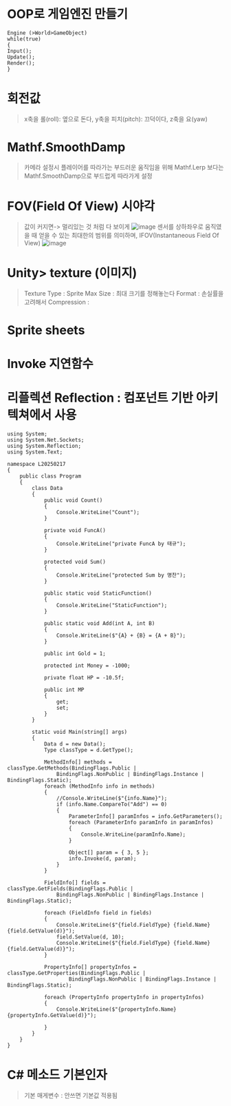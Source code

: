 # OOP로 게임엔진 만들기
```
Engine (>World>GameObject)
while(true)
{
Input();
Update();
Render();
}
```
# 회전값
> x축을 롤(roll): 옆으로 돈다, y축을 피치(pitch): 끄덕이다, z축을 요(yaw)
# Mathf.SmoothDamp
> 카메라 설정시 플레이어를 따라가는 부드러운 움직임을 위해 Mathf.Lerp 보다는 Mathf.SmoothDamp으로 부드럽게 따라가게 설정
# FOV(Field Of View) 시야각
> 값이 커지면-> 멀리있는 것 처럼 다 보이게
![image](https://github.com/user-attachments/assets/c8bbe20e-819e-4c69-8160-422b345fb3c8)
> 센서를 상하좌우로 움직였을 때 얻을 수 있는 최대한의 범위를 의미하며, IFOV(Instantaneous Field Of View)
![image](https://github.com/user-attachments/assets/913fc280-0795-4e52-94a6-3c08f7ec87c5)

# Unity> texture (이미지)
> Texture Type : Sprite
> Max Size : 최대 크기를 정해놓는다
> Format : 손실률을 고려해서 
> Compression :

# Sprite sheets
# Invoke 지연함수
# 리플렉션 Reflection : 컴포넌트 기반 아키텍쳐에서 사용
```
﻿using System;
using System.Net.Sockets;
using System.Reflection;
using System.Text;

namespace L20250217
{
    public class Program
    {
        class Data
        {
            public void Count()
            {
                Console.WriteLine("Count");
            }

            private void FuncA()
            {
                Console.WriteLine("private FuncA by 태규");
            }

            protected void Sum()
            {
                Console.WriteLine("protected Sum by 명찬");
            }

            public static void StaticFunction()
            {
                Console.WriteLine("StaticFunction");
            }

            public static void Add(int A, int B)
            {
                Console.WriteLine($"{A} + {B} = {A + B}");
            }

            public int Gold = 1;

            protected int Money = -1000;

            private float HP = -10.5f;

            public int MP
            {
                get;
                set;
            }
        }

        static void Main(string[] args)
        {
            Data d = new Data();
            Type classType = d.GetType();

            MethodInfo[] methods = classType.GetMethods(BindingFlags.Public |
                BindingFlags.NonPublic | BindingFlags.Instance | BindingFlags.Static);
            foreach (MethodInfo info in methods)
            {
                //Console.WriteLine($"{info.Name}");
                if (info.Name.CompareTo("Add") == 0)
                {
                    ParameterInfo[] paramInfos = info.GetParameters();
                    foreach (ParameterInfo paramInfo in paramInfos)
                    {
                        Console.WriteLine(paramInfo.Name);
                    }

                    Object[] param = { 3, 5 };
                    info.Invoke(d, param);
                }
            }

            FieldInfo[] fields = classType.GetFields(BindingFlags.Public |
                BindingFlags.NonPublic | BindingFlags.Instance | BindingFlags.Static);

            foreach (FieldInfo field in fields)
            {
                Console.WriteLine($"{field.FieldType} {field.Name} {field.GetValue(d)}");
                field.SetValue(d, 10);
                Console.WriteLine($"{field.FieldType} {field.Name} {field.GetValue(d)}");
            }

            PropertyInfo[] propertyInfos = classType.GetProperties(BindingFlags.Public |
                    BindingFlags.NonPublic | BindingFlags.Instance | BindingFlags.Static);

            foreach (PropertyInfo propertyInfo in propertyInfos)
            {
                Console.WriteLine($"{propertyInfo.Name} {propertyInfo.GetValue(d)}");

            }
        }
    }
}
```
# C# 메소드 기본인자 
> 기본 매게변수 : 안쓰면 기본값 적용됨


